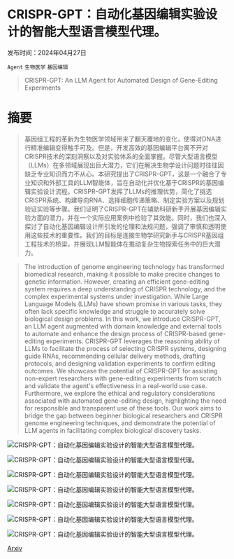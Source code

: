 # CRISPR-GPT：自动化基因编辑实验设计的智能大型语言模型代理。

发布时间：2024年04月27日

`Agent` `生物医学` `基因编辑`

> CRISPR-GPT: An LLM Agent for Automated Design of Gene-Editing Experiments

# 摘要

> 基因组工程的革新为生物医学领域带来了翻天覆地的变化，使得对DNA进行精准编辑变得触手可及。但是，开发高效的基因编辑平台离不开对CRISPR技术的深刻洞察以及对实验体系的全面掌握。尽管大型语言模型（LLMs）在多领域展现出巨大潜力，它们在解决生物学设计问题时往往因缺乏专业知识而力不从心。本研究提出了CRISPR-GPT，这是一个融合了专业知识和外部工具的LLM智能体，旨在自动化并优化基于CRISPR的基因编辑实验设计流程。CRISPR-GPT发挥了LLMs的推理优势，简化了挑选CRISPR系统、构建导向RNA、选择细胞传递策略、制定实验方案以及规划验证实验等步骤。我们证明了CRISPR-GPT在辅助科研新手开展基因编辑实验方面的潜力，并在一个实际应用案例中检验了其效能。同时，我们也深入探讨了自动化基因编辑设计所引发的伦理和法规问题，强调了审慎和透明使用这些技术的重要性。我们的目标是连接生物学研究新手与CRISPR基因组工程技术的桥梁，并展现LLM智能体在推动复杂生物探索任务中的巨大潜力。

> The introduction of genome engineering technology has transformed biomedical research, making it possible to make precise changes to genetic information. However, creating an efficient gene-editing system requires a deep understanding of CRISPR technology, and the complex experimental systems under investigation. While Large Language Models (LLMs) have shown promise in various tasks, they often lack specific knowledge and struggle to accurately solve biological design problems. In this work, we introduce CRISPR-GPT, an LLM agent augmented with domain knowledge and external tools to automate and enhance the design process of CRISPR-based gene-editing experiments. CRISPR-GPT leverages the reasoning ability of LLMs to facilitate the process of selecting CRISPR systems, designing guide RNAs, recommending cellular delivery methods, drafting protocols, and designing validation experiments to confirm editing outcomes. We showcase the potential of CRISPR-GPT for assisting non-expert researchers with gene-editing experiments from scratch and validate the agent's effectiveness in a real-world use case. Furthermore, we explore the ethical and regulatory considerations associated with automated gene-editing design, highlighting the need for responsible and transparent use of these tools. Our work aims to bridge the gap between beginner biological researchers and CRISPR genome engineering techniques, and demonstrate the potential of LLM agents in facilitating complex biological discovery tasks.

![CRISPR-GPT：自动化基因编辑实验设计的智能大型语言模型代理。](../../..//opt/data/Projects/HuggingArxiv/paper_images/2404.18021/x1.png)

![CRISPR-GPT：自动化基因编辑实验设计的智能大型语言模型代理。](../../..//opt/data/Projects/HuggingArxiv/paper_images/2404.18021/x2.png)

![CRISPR-GPT：自动化基因编辑实验设计的智能大型语言模型代理。](../../..//opt/data/Projects/HuggingArxiv/paper_images/2404.18021/x3.png)

![CRISPR-GPT：自动化基因编辑实验设计的智能大型语言模型代理。](../../..//opt/data/Projects/HuggingArxiv/paper_images/2404.18021/x4.png)

![CRISPR-GPT：自动化基因编辑实验设计的智能大型语言模型代理。](../../..//opt/data/Projects/HuggingArxiv/paper_images/2404.18021/x5.png)

![CRISPR-GPT：自动化基因编辑实验设计的智能大型语言模型代理。](../../..//opt/data/Projects/HuggingArxiv/paper_images/2404.18021/x6.png)

![CRISPR-GPT：自动化基因编辑实验设计的智能大型语言模型代理。](../../..//opt/data/Projects/HuggingArxiv/paper_images/2404.18021/x7.png)

[Arxiv](https://arxiv.org/abs/2404.18021)